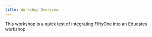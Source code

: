 ```yaml
---
title: Workshop Overview
---
```


This workshop is a quick test of integrating FiftyOne into an Educates workshop.
